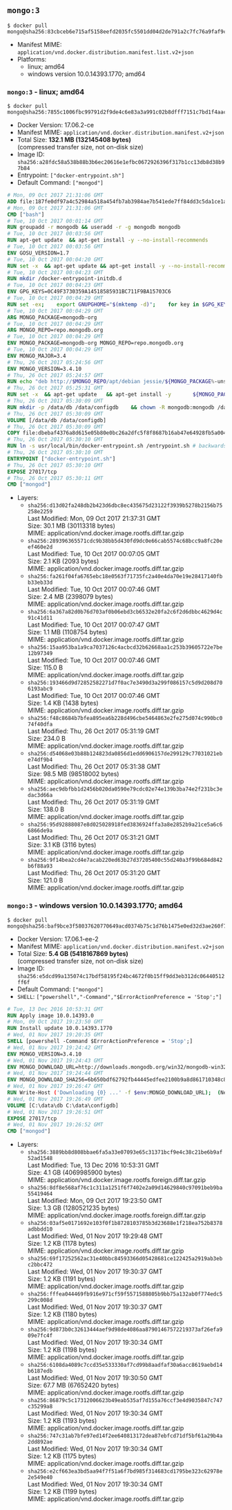 ## `mongo:3`

```console
$ docker pull mongo@sha256:83cbceb6e715af5158eefd2035fc5501dd04d2de791a2c7fc76a9faf9c0b5f48
```

-	Manifest MIME: `application/vnd.docker.distribution.manifest.list.v2+json`
-	Platforms:
	-	linux; amd64
	-	windows version 10.0.14393.1770; amd64

### `mongo:3` - linux; amd64

```console
$ docker pull mongo@sha256:7855c1006fbc99791d2f9de4c6e83a3a991c02b8dfff7151c7bd1f4aac91a131
```

-	Docker Version: 17.06.2-ce
-	Manifest MIME: `application/vnd.docker.distribution.manifest.v2+json`
-	Total Size: **132.1 MB (132145408 bytes)**  
	(compressed transfer size, not on-disk size)
-	Image ID: `sha256:a28fdc58a538b88b3b6ec20616e1efbc0672926396f317b1cc13db8d38b97b84`
-	Entrypoint: `["docker-entrypoint.sh"]`
-	Default Command: `["mongod"]`

```dockerfile
# Mon, 09 Oct 2017 21:31:06 GMT
ADD file:187fe0df97a4c52984a518a454fb7ab3984ae7b541ede7ff84dd3c5da1ce1a59 in / 
# Mon, 09 Oct 2017 21:31:06 GMT
CMD ["bash"]
# Tue, 10 Oct 2017 00:01:14 GMT
RUN groupadd -r mongodb && useradd -r -g mongodb mongodb
# Tue, 10 Oct 2017 00:03:56 GMT
RUN apt-get update 	&& apt-get install -y --no-install-recommends 		ca-certificates 		jq 		numactl 	&& rm -rf /var/lib/apt/lists/*
# Tue, 10 Oct 2017 00:03:56 GMT
ENV GOSU_VERSION=1.7
# Tue, 10 Oct 2017 00:04:20 GMT
RUN set -x 	&& apt-get update && apt-get install -y --no-install-recommends wget && rm -rf /var/lib/apt/lists/* 	&& wget -O /usr/local/bin/gosu "https://github.com/tianon/gosu/releases/download/$GOSU_VERSION/gosu-$(dpkg --print-architecture)" 	&& wget -O /usr/local/bin/gosu.asc "https://github.com/tianon/gosu/releases/download/$GOSU_VERSION/gosu-$(dpkg --print-architecture).asc" 	&& export GNUPGHOME="$(mktemp -d)" 	&& gpg --keyserver ha.pool.sks-keyservers.net --recv-keys B42F6819007F00F88E364FD4036A9C25BF357DD4 	&& gpg --batch --verify /usr/local/bin/gosu.asc /usr/local/bin/gosu 	&& rm -r "$GNUPGHOME" /usr/local/bin/gosu.asc 	&& chmod +x /usr/local/bin/gosu 	&& gosu nobody true 	&& apt-get purge -y --auto-remove wget
# Tue, 10 Oct 2017 00:04:23 GMT
RUN mkdir /docker-entrypoint-initdb.d
# Tue, 10 Oct 2017 00:04:23 GMT
ENV GPG_KEYS=0C49F3730359A14518585931BC711F9BA15703C6
# Tue, 10 Oct 2017 00:04:29 GMT
RUN set -ex; 	export GNUPGHOME="$(mktemp -d)"; 	for key in $GPG_KEYS; do 		gpg --keyserver ha.pool.sks-keyservers.net --recv-keys "$key"; 	done; 	gpg --export $GPG_KEYS > /etc/apt/trusted.gpg.d/mongodb.gpg; 	rm -r "$GNUPGHOME"; 	apt-key list
# Tue, 10 Oct 2017 00:04:29 GMT
ARG MONGO_PACKAGE=mongodb-org
# Tue, 10 Oct 2017 00:04:29 GMT
ARG MONGO_REPO=repo.mongodb.org
# Tue, 10 Oct 2017 00:04:29 GMT
ENV MONGO_PACKAGE=mongodb-org MONGO_REPO=repo.mongodb.org
# Tue, 10 Oct 2017 00:04:29 GMT
ENV MONGO_MAJOR=3.4
# Thu, 26 Oct 2017 05:24:56 GMT
ENV MONGO_VERSION=3.4.10
# Thu, 26 Oct 2017 05:24:57 GMT
RUN echo "deb http://$MONGO_REPO/apt/debian jessie/${MONGO_PACKAGE%-unstable}/$MONGO_MAJOR main" | tee "/etc/apt/sources.list.d/${MONGO_PACKAGE%-unstable}.list"
# Thu, 26 Oct 2017 05:25:31 GMT
RUN set -x 	&& apt-get update 	&& apt-get install -y 		${MONGO_PACKAGE}=$MONGO_VERSION 		${MONGO_PACKAGE}-server=$MONGO_VERSION 		${MONGO_PACKAGE}-shell=$MONGO_VERSION 		${MONGO_PACKAGE}-mongos=$MONGO_VERSION 		${MONGO_PACKAGE}-tools=$MONGO_VERSION 	&& rm -rf /var/lib/apt/lists/* 	&& rm -rf /var/lib/mongodb 	&& mv /etc/mongod.conf /etc/mongod.conf.orig
# Thu, 26 Oct 2017 05:30:09 GMT
RUN mkdir -p /data/db /data/configdb 	&& chown -R mongodb:mongodb /data/db /data/configdb
# Thu, 26 Oct 2017 05:30:09 GMT
VOLUME [/data/db /data/configdb]
# Thu, 26 Oct 2017 05:30:09 GMT
COPY file:dbebaf4376a8d615e05b80e0bc26a2dfc5f8f8687b16ab47e64928fb5a00498d in /usr/local/bin/ 
# Thu, 26 Oct 2017 05:30:10 GMT
RUN ln -s usr/local/bin/docker-entrypoint.sh /entrypoint.sh # backwards compat
# Thu, 26 Oct 2017 05:30:10 GMT
ENTRYPOINT ["docker-entrypoint.sh"]
# Thu, 26 Oct 2017 05:30:10 GMT
EXPOSE 27017/tcp
# Thu, 26 Oct 2017 05:30:11 GMT
CMD ["mongod"]
```

-	Layers:
	-	`sha256:d13d02fa248db2b423d6dbc8ec435675d23122f3939b5278b2156b75258e2259`  
		Last Modified: Mon, 09 Oct 2017 21:37:31 GMT  
		Size: 30.1 MB (30113318 bytes)  
		MIME: application/vnd.docker.image.rootfs.diff.tar.gzip
	-	`sha256:289396365571cdc9b38bb5d430fd9dc0e66cab5574c68bcc9a8fc20eef460e2d`  
		Last Modified: Tue, 10 Oct 2017 00:07:05 GMT  
		Size: 2.1 KB (2093 bytes)  
		MIME: application/vnd.docker.image.rootfs.diff.tar.gzip
	-	`sha256:fa261f04fa6765ebc18e0563f71735fc2a40e4da70e19e28417140fbb33eb33d`  
		Last Modified: Tue, 10 Oct 2017 00:07:46 GMT  
		Size: 2.4 MB (2398079 bytes)  
		MIME: application/vnd.docker.image.rootfs.diff.tar.gzip
	-	`sha256:6a367a82d0b76d703af0b06ebd3cb6532e20fa2c6f2d6dbbc4629d4c91c41d11`  
		Last Modified: Tue, 10 Oct 2017 00:07:47 GMT  
		Size: 1.1 MB (1108754 bytes)  
		MIME: application/vnd.docker.image.rootfs.diff.tar.gzip
	-	`sha256:15aa953ba1a9ca7037126c4acbcd32b62668aa1c253b39605722e7be12b97349`  
		Last Modified: Tue, 10 Oct 2017 00:07:46 GMT  
		Size: 115.0 B  
		MIME: application/vnd.docker.image.rootfs.diff.tar.gzip
	-	`sha256:193466d9d72852582271d7f0ac7e3490d3a299f086157c5d9d208d706193abc9`  
		Last Modified: Tue, 10 Oct 2017 00:07:46 GMT  
		Size: 1.4 KB (1438 bytes)  
		MIME: application/vnd.docker.image.rootfs.diff.tar.gzip
	-	`sha256:f48c8684b7bfea895ea6b228d496cbe5464863e2fe275d074c990bc074f40dfa`  
		Last Modified: Thu, 26 Oct 2017 05:31:19 GMT  
		Size: 234.0 B  
		MIME: application/vnd.docker.image.rootfs.diff.tar.gzip
	-	`sha256:d54068e03b88b124823da0856d1edd6906157de299129c77031021ebe74df9b4`  
		Last Modified: Thu, 26 Oct 2017 05:31:38 GMT  
		Size: 98.5 MB (98518002 bytes)  
		MIME: application/vnd.docker.image.rootfs.diff.tar.gzip
	-	`sha256:aec9dbfbb1d2456b020da0590e79cdc02e74e139b3ba74e2f231bc3edac3d66a`  
		Last Modified: Thu, 26 Oct 2017 05:31:19 GMT  
		Size: 138.0 B  
		MIME: application/vnd.docker.image.rootfs.diff.tar.gzip
	-	`sha256:95d92888087e8d025028918fed3836924ffa3a8e2852b9a21ce5a6c66866de9a`  
		Last Modified: Thu, 26 Oct 2017 05:31:21 GMT  
		Size: 3.1 KB (3116 bytes)  
		MIME: application/vnd.docker.image.rootfs.diff.tar.gzip
	-	`sha256:9f14bea2cd4e7acab220ed63b27d37205400c55d240a3f99b684d842b6f88a93`  
		Last Modified: Thu, 26 Oct 2017 05:31:20 GMT  
		Size: 121.0 B  
		MIME: application/vnd.docker.image.rootfs.diff.tar.gzip

### `mongo:3` - windows version 10.0.14393.1770; amd64

```console
$ docker pull mongo@sha256:baf9bce3f58037620770649acd0374b75c1d76b1475e0ed32d3ae260f7e6500d
```

-	Docker Version: 17.06.1-ee-2
-	Manifest MIME: `application/vnd.docker.distribution.manifest.v2+json`
-	Total Size: **5.4 GB (5418167869 bytes)**  
	(compressed transfer size, not on-disk size)
-	Image ID: `sha256:e5dcd99a135074c17bdf58195f24bc4672f0b15ff9dd3eb312dc06440512ff6f`
-	Default Command: `["mongod"]`
-	`SHELL`: `["powershell","-Command","$ErrorActionPreference = 'Stop';"]`

```dockerfile
# Tue, 13 Dec 2016 10:53:31 GMT
RUN Apply image 10.0.14393.0
# Mon, 09 Oct 2017 19:23:50 GMT
RUN Install update 10.0.14393.1770
# Wed, 01 Nov 2017 19:20:35 GMT
SHELL [powershell -Command $ErrorActionPreference = 'Stop';]
# Wed, 01 Nov 2017 19:24:42 GMT
ENV MONGO_VERSION=3.4.10
# Wed, 01 Nov 2017 19:24:43 GMT
ENV MONGO_DOWNLOAD_URL=http://downloads.mongodb.org/win32/mongodb-win32-x86_64-2008plus-ssl-3.4.10-signed.msi
# Wed, 01 Nov 2017 19:24:44 GMT
ENV MONGO_DOWNLOAD_SHA256=6b650bdf62792fb44445edfee2100b9a8d861710348c8bbd3b93f56d11d5e7ea
# Wed, 01 Nov 2017 19:26:47 GMT
RUN Write-Host ('Downloading {0} ...' -f $env:MONGO_DOWNLOAD_URL); 	(New-Object System.Net.WebClient).DownloadFile($env:MONGO_DOWNLOAD_URL, 'mongo.msi'); 		Write-Host ('Verifying sha256 ({0}) ...' -f $env:MONGO_DOWNLOAD_SHA256); 	if ((Get-FileHash mongo.msi -Algorithm sha256).Hash -ne $env:MONGO_DOWNLOAD_SHA256) { 		Write-Host 'FAILED!'; 		exit 1; 	}; 		Write-Host 'Installing ...'; 	Start-Process msiexec -Wait 		-ArgumentList @( 			'/i', 			'mongo.msi', 			'/quiet', 			'/qn', 			'INSTALLLOCATION=C:\mongodb', 			'ADDLOCAL=all' 		); 	$env:PATH = 'C:\mongodb\bin;' + $env:PATH; 	[Environment]::SetEnvironmentVariable('PATH', $env:PATH, [EnvironmentVariableTarget]::Machine); 		Write-Host 'Verifying install ...'; 	Write-Host '  mongo --version'; mongo --version; 	Write-Host '  mongod --version'; mongod --version; 		Write-Host 'Removing ...'; 	Remove-Item C:\mongodb\bin\*.pdb -Force; 	Remove-Item C:\windows\installer\*.msi -Force; 	Remove-Item mongo.msi -Force; 		Write-Host 'Complete.';
# Wed, 01 Nov 2017 19:26:49 GMT
VOLUME [C:\data\db C:\data\configdb]
# Wed, 01 Nov 2017 19:26:51 GMT
EXPOSE 27017/tcp
# Wed, 01 Nov 2017 19:26:52 GMT
CMD ["mongod"]
```

-	Layers:
	-	`sha256:3889bb8d808bbae6fa5a33e07093e65c31371bcf9e4c38c21be6b9af52ad1548`  
		Last Modified: Tue, 13 Dec 2016 10:53:31 GMT  
		Size: 4.1 GB (4069985900 bytes)  
		MIME: application/vnd.docker.image.rootfs.foreign.diff.tar.gzip
	-	`sha256:8df8e568af76c1c311a1251f6f7402e2a09d14629840c97091beb9ba55419464`  
		Last Modified: Mon, 09 Oct 2017 19:23:50 GMT  
		Size: 1.3 GB (1280521235 bytes)  
		MIME: application/vnd.docker.image.rootfs.foreign.diff.tar.gzip
	-	`sha256:03af5e0171692e103f0f1b8728103785b3d23688e1f218ea752b8378adbbdd10`  
		Last Modified: Wed, 01 Nov 2017 19:29:48 GMT  
		Size: 1.2 KB (1178 bytes)  
		MIME: application/vnd.docker.image.rootfs.diff.tar.gzip
	-	`sha256:69f17252562ac31e40bbc84593366d05428681ce122425a2919ab3ebc2bbc472`  
		Last Modified: Wed, 01 Nov 2017 19:30:37 GMT  
		Size: 1.2 KB (1191 bytes)  
		MIME: application/vnd.docker.image.rootfs.diff.tar.gzip
	-	`sha256:fffea044469fb916e971cf59f5571588805b9bb75a132ab0f774edc5299c008d`  
		Last Modified: Wed, 01 Nov 2017 19:30:37 GMT  
		Size: 1.2 KB (1180 bytes)  
		MIME: application/vnd.docker.image.rootfs.diff.tar.gzip
	-	`sha256:9d873b0c32613444aef9d98de4086aa87901467572219373af26efa909e7fc4f`  
		Last Modified: Wed, 01 Nov 2017 19:30:34 GMT  
		Size: 1.2 KB (1198 bytes)  
		MIME: application/vnd.docker.image.rootfs.diff.tar.gzip
	-	`sha256:6108da4089c7ccd35e533330af7cd99b8aadfaf30a6acc8619aebd14b6187edb`  
		Last Modified: Wed, 01 Nov 2017 19:30:50 GMT  
		Size: 67.7 MB (67652420 bytes)  
		MIME: application/vnd.docker.image.rootfs.diff.tar.gzip
	-	`sha256:86879c5c17312006623b49eab535af7d155a76ccf3e4d9035847c747c35299a8`  
		Last Modified: Wed, 01 Nov 2017 19:30:34 GMT  
		Size: 1.2 KB (1193 bytes)  
		MIME: application/vnd.docker.image.rootfs.diff.tar.gzip
	-	`sha256:747c31ab7bfe97ed14f2ee640813172dea87ebfcd71df5bf61a29b4a2dd892ae`  
		Last Modified: Wed, 01 Nov 2017 19:30:34 GMT  
		Size: 1.2 KB (1175 bytes)  
		MIME: application/vnd.docker.image.rootfs.diff.tar.gzip
	-	`sha256:e2cf663ea3bd5aa94f7f51a6f7bd985f314683cd1795be323c62978e2e549e40`  
		Last Modified: Wed, 01 Nov 2017 19:30:34 GMT  
		Size: 1.2 KB (1199 bytes)  
		MIME: application/vnd.docker.image.rootfs.diff.tar.gzip
